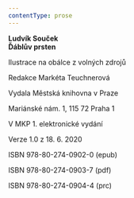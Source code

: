 ```yaml
---
contentType: prose
---
```


**Ludvík Souček  
Ďáblův prsten**

  

Ilustrace na obálce z volných zdrojů

Redakce Markéta Teuchnerová

Vydala Městská knihovna v Praze

Mariánské nám. 1, 115 72 Praha 1

V MKP 1. elektronické vydání

Verze 1.0 z 18. 6. 2020

ISBN 978-80-274-0902-0 (epub)

ISBN 978-80-274-0903-7 (pdf)

ISBN 978-80-274-0904-4 (prc)
